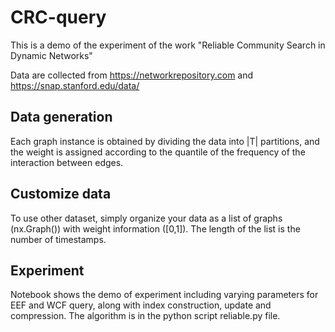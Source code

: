 # CRC-query
This is a demo of the experiment of the work "Reliable Community Search in Dynamic Networks"

Data are collected from https://networkrepository.com and https://snap.stanford.edu/data/

## Data generation
Each graph instance is obtained by dividing the data into |T| partitions, and the weight is assigned according to the quantile of the frequency of the interaction between edges.

## Customize data
To use other dataset, simply organize your data as a list of graphs (nx.Graph()) with weight information ([0,1]). The length of the list is the number of timestamps.

## Experiment
Notebook shows the demo of experiment including varying parameters for EEF and WCF query, along with index construction, update and compression. The algorithm is in the python script reliable.py file.
